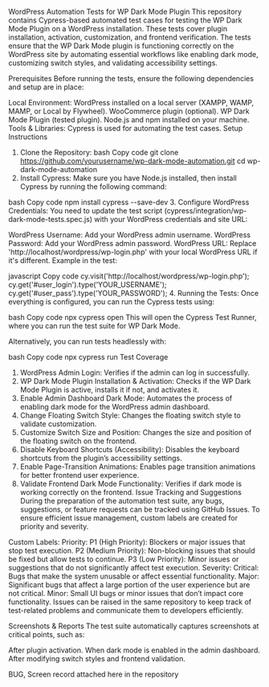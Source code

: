 WordPress Automation Tests for WP Dark Mode Plugin
This repository contains Cypress-based automated test cases for testing the WP Dark Mode Plugin on a WordPress installation. These tests cover plugin installation, activation, customization, and frontend verification. The tests ensure that the WP Dark Mode plugin is functioning correctly on the WordPress site by automating essential workflows like enabling dark mode, customizing switch styles, and validating accessibility settings.

Prerequisites
Before running the tests, ensure the following dependencies and setup are in place:

Local Environment:
WordPress installed on a local server (XAMPP, WAMP, MAMP, or Local by Flywheel).
WooCommerce plugin (optional).
WP Dark Mode Plugin (tested plugin).
Node.js and npm installed on your machine.
Tools & Libraries:
Cypress is used for automating the test cases.
Setup Instructions
1. Clone the Repository:
bash
Copy code
git clone https://github.com/yourusername/wp-dark-mode-automation.git
cd wp-dark-mode-automation
2. Install Cypress:
Make sure you have Node.js installed, then install Cypress by running the following command:

bash
Copy code
npm install cypress --save-dev
3. Configure WordPress Credentials:
You need to update the test script (cypress/integration/wp-dark-mode-tests.spec.js) with your WordPress credentials and site URL:

WordPress Username: Add your WordPress admin username.
WordPress Password: Add your WordPress admin password.
WordPress URL: Replace 'http://localhost/wordpress/wp-login.php' with your local WordPress URL if it's different.
Example in the test:

javascript
Copy code
cy.visit('http://localhost/wordpress/wp-login.php');
cy.get('#user_login').type('YOUR_USERNAME');
cy.get('#user_pass').type('YOUR_PASSWORD');
4. Running the Tests:
Once everything is configured, you can run the Cypress tests using:

bash
Copy code
npx cypress open
This will open the Cypress Test Runner, where you can run the test suite for WP Dark Mode.

Alternatively, you can run tests headlessly with:

bash
Copy code
npx cypress run
Test Coverage
1. WordPress Admin Login:
Verifies if the admin can log in successfully.
2. WP Dark Mode Plugin Installation & Activation:
Checks if the WP Dark Mode Plugin is active, installs it if not, and activates it.
3. Enable Admin Dashboard Dark Mode:
Automates the process of enabling dark mode for the WordPress admin dashboard.
4. Change Floating Switch Style:
Changes the floating switch style to validate customization.
5. Customize Switch Size and Position:
Changes the size and position of the floating switch on the frontend.
6. Disable Keyboard Shortcuts (Accessibility):
Disables the keyboard shortcuts from the plugin’s accessibility settings.
7. Enable Page-Transition Animations:
Enables page transition animations for better frontend user experience.
8. Validate Frontend Dark Mode Functionality:
Verifies if dark mode is working correctly on the frontend.
Issue Tracking and Suggestions
During the preparation of the automation test suite, any bugs, suggestions, or feature requests can be tracked using GitHub Issues. To ensure efficient issue management, custom labels are created for priority and severity.

Custom Labels:
Priority:
P1 (High Priority): Blockers or major issues that stop test execution.
P2 (Medium Priority): Non-blocking issues that should be fixed but allow tests to continue.
P3 (Low Priority): Minor issues or suggestions that do not significantly affect test execution.
Severity:
Critical: Bugs that make the system unusable or affect essential functionality.
Major: Significant bugs that affect a large portion of the user experience but are not critical.
Minor: Small UI bugs or minor issues that don’t impact core functionality.
Issues can be raised in the same repository to keep track of test-related problems and communicate them to developers efficiently.

Screenshots & Reports
The test suite automatically captures screenshots at critical points, such as:

After plugin activation.
When dark mode is enabled in the admin dashboard.
After modifying switch styles and frontend validation.


BUG, Screen record attached here in the repository
